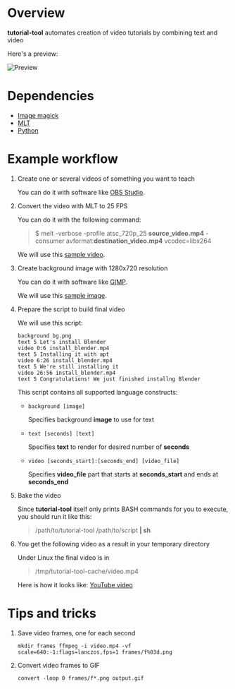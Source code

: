 Overview
========

**tutorial-tool** automates creation of video tutorials by combining text and video

Here's a preview:

![Preview](example/video.gif)

Dependencies
============

* [Image magick](http://imagemagick.org)
* [MLT](http://mltframework.org)
* [Python](http://python.org)

Example workflow
================
1. Create one or several videos of something you want to teach

   You can do it with software like [OBS Studio](https://obsproject.com).

2. Convert the video with MLT to 25 FPS

   You can do it with the following command:
   > $ melt -verbose -profile atsc_720p_25 **source_video.mp4** -consumer avformat:**destination_video.mp4** vcodec=libx264

   We will use this [sample video](example/install_blender.mp4).

1. Create background image with 1280x720 resolution

   You can do it with software like [GIMP](http://gimp.org).
   
   We will use this [sample image](example/bg.png).

1. Prepare the script to build final video

   We will use this script:
   ```
   background bg.png
   text 5 Let's install Blender
   video 0:6 install_blender.mp4
   text 5 Installing it with apt
   video 6:26 install_blender.mp4
   text 5 We're still installing it
   video 26:56 install_blender.mp4
   text 5 Congratulations! We just finished installng Blender
   ```
   This script contains all supported language constructs:

   * `background [image]`

     Specifies background **image** to use for text

   * `text [seconds] [text]`

     Specifies **text** to render for desired number of **seconds**

   * `video [seconds_start]:[seconds_end] [video_file]`
     
     Specifies **video_file** part that starts at **seconds_start** and ends at **seconds_end**

1. Bake the video

   Since **tutorial-tool** itself only prints BASH commands for you to execute,
   you should run it like this:
   > /path/to/tutorial-tool /path/to/script **| sh**

1. You get the following video as a result in your temporary directory

   Under Linux the final video is in
   > /tmp/tutorial-tool-cache/video.mp4

   Here is how it looks like: [YouTube video](https://youtu.be/ScwXSJpIXpQ)

Tips and tricks
===============

1. Save video frames, one for each second

   `
   mkdir frames
   ffmpeg -i video.mp4 -vf scale=640:-1:flags=lanczos,fps=1 frames/f%03d.png
   `

1. Convert video frames to GIF

   `convert -loop 0 frames/f*.png output.gif`

